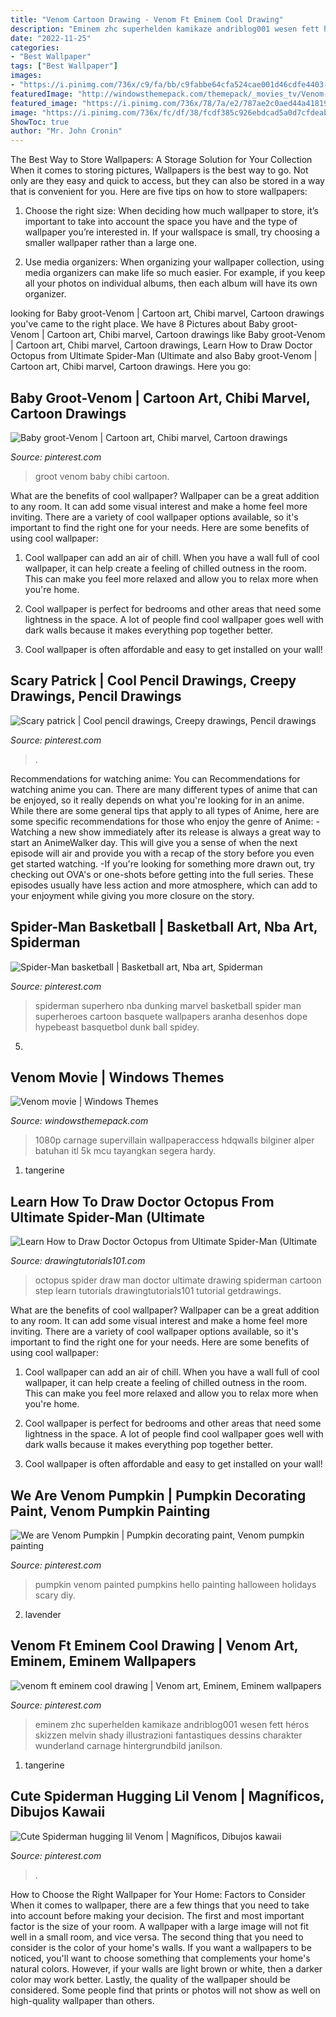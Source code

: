 ```yaml
---
title: "Venom Cartoon Drawing - Venom Ft Eminem Cool Drawing"
description: "Eminem zhc superhelden kamikaze andriblog001 wesen fett héros skizzen melvin shady illustrazioni fantastiques dessins charakter wunderland carnage hintergrundbild janilson"
date: "2022-11-25"
categories:
- "Best Wallpaper"
tags: ["Best Wallpaper"]
images:
- "https://i.pinimg.com/736x/c9/fa/bb/c9fabbe64cfa524cae001d46cdfe4403--disney-pencil-drawings-realistic-pencil-drawings.jpg"
featuredImage: "http://windowsthemepack.com/themepack/_movies_tv/Venom-2018/3.jpg"
featured_image: "https://i.pinimg.com/736x/78/7a/e2/787ae2c0aed44a4181934d07c49aa78d.jpg"
image: "https://i.pinimg.com/736x/fc/df/38/fcdf385c926ebdcad5a0d7cfdeab794a--superhero-spiderman-amazing-spiderman.jpg"
ShowToc: true
author: "Mr. John Cronin"
---
```



The Best Way to Store Wallpapers: A Storage Solution for Your Collection
When it comes to storing pictures, Wallpapers is the best way to go. Not only are they easy and quick to access, but they can also be stored in a way that is convenient for you. Here are five tips on how to store wallpapers:
1) Choose the right size: When deciding how much wallpaper to store, it’s important to take into account the space you have and the type of wallpaper you’re interested in. If your wallspace is small, try choosing a smaller wallpaper rather than a large one.

2) Use media organizers: When organizing your wallpaper collection, using media organizers can make life so much easier. For example, if you keep all your photos on individual albums, then each album will have its own organizer.

	

		
looking for Baby groot-Venom | Cartoon art, Chibi marvel, Cartoon drawings you've came to the right place. We have 8 Pictures about Baby groot-Venom | Cartoon art, Chibi marvel, Cartoon drawings like Baby groot-Venom | Cartoon art, Chibi marvel, Cartoon drawings, Learn How to Draw Doctor Octopus from Ultimate Spider-Man (Ultimate and also Baby groot-Venom | Cartoon art, Chibi marvel, Cartoon drawings. Here you go:
		
    
## Baby Groot-Venom | Cartoon Art, Chibi Marvel, Cartoon Drawings

<img loading=lazy src="https://i.pinimg.com/736x/d1/52/63/d152630501fa0b2841dd5302cae3dcd1.jpg" onerror="this.onerror=null;this.src='https://tse3.mm.bing.net/th?id=OIP.9V6cNPnl-84pM-L5Bgu5SQHaKq&amp;pid=15.1';" alt="Baby groot-Venom | Cartoon art, Chibi marvel, Cartoon drawings">

_Source: pinterest.com_

>groot venom baby chibi cartoon. 

	

What are the benefits of cool wallpaper?
Wallpaper can be a great addition to any room. It can add some visual interest and make a home feel more inviting. There are a variety of cool wallpaper options available, so it's important to find the right one for your needs. Here are some benefits of using cool wallpaper: 
1. Cool wallpaper can add an air of chill. When you have a wall full of cool wallpaper, it can help create a feeling of chilled outness in the room. This can make you feel more relaxed and allow you to relax more when you're home. 

2. Cool wallpaper is perfect for bedrooms and other areas that need some lightness in the space. A lot of people find cool wallpaper goes well with dark walls because it makes everything pop together better. 

3. Cool wallpaper is often affordable and easy to get installed on your wall!

    
## Scary Patrick | Cool Pencil Drawings, Creepy Drawings, Pencil Drawings

<img loading=lazy src="https://i.pinimg.com/736x/c9/fa/bb/c9fabbe64cfa524cae001d46cdfe4403--disney-pencil-drawings-realistic-pencil-drawings.jpg" onerror="this.onerror=null;this.src='https://tse1.mm.bing.net/th?id=OIP.rdlaxseZJKH1_qLLcaHoYgHaNK&amp;pid=15.1';" alt="Scary patrick | Cool pencil drawings, Creepy drawings, Pencil drawings">

_Source: pinterest.com_

>. 

	

Recommendations for watching anime: You can
Recommendations for watching anime you can. There are many different types of anime that can be enjoyed, so it really depends on what you're looking for in an anime. While there are some general tips that apply to all types of Anime, here are some specific recommendations for those who enjoy the genre of Anime: 
-Watching a new show immediately after its release is always a great way to start an AnimeWalker day. This will give you a sense of when the next episode will air and provide you with a recap of the story before you even get started watching. 
-If you're looking for something more drawn out, try checking out OVA's or one-shots before getting into the full series. These episodes usually have less action and more atmosphere, which can add to your enjoyment while giving you more closure on the story.

    
## Spider-Man Basketball | Basketball Art, Nba Art, Spiderman

<img loading=lazy src="https://i.pinimg.com/736x/fc/df/38/fcdf385c926ebdcad5a0d7cfdeab794a--superhero-spiderman-amazing-spiderman.jpg" onerror="this.onerror=null;this.src='https://tse4.mm.bing.net/th?id=OIP.UlD0Ws1V857TvGVc1JpcVwHaKe&amp;pid=15.1';" alt="Spider-Man basketball | Basketball art, Nba art, Spiderman">

_Source: pinterest.com_

>spiderman superhero nba dunking marvel basketball spider man superheroes cartoon basquete wallpapers aranha desenhos dope hypebeast basquetbol dunk ball spidey. 

	

5.

    
## Venom Movie | Windows Themes

<img loading=lazy src="http://windowsthemepack.com/themepack/_movies_tv/Venom-2018/3.jpg" onerror="this.onerror=null;this.src='https://tse4.mm.bing.net/th?id=OIP.APzwFwK9AHl0Do2OMKWXDAHaEK&amp;pid=15.1';" alt="Venom movie | Windows Themes">

_Source: windowsthemepack.com_

>1080p carnage supervillain wallpaperaccess hdqwalls bilginer alper batuhan itl 5k mcu tayangkan segera hardy. 

	

1. tangerine 

    
## Learn How To Draw Doctor Octopus From Ultimate Spider-Man (Ultimate

<img loading=lazy src="https://cdn-0.drawingtutorials101.com/drawing-tutorials/Cartoon-TV/Ultimate-Spider-Man/doctor-octopus/how-to-draw-Doctor-Octopus-from-Ultimate-Spider-Man-step-11.png" onerror="this.onerror=null;this.src='https://tse1.mm.bing.net/th?id=OIP.PCu-f2pBmSJlx55yv3slEwHaKd&amp;pid=15.1';" alt="Learn How to Draw Doctor Octopus from Ultimate Spider-Man (Ultimate">

_Source: drawingtutorials101.com_

>octopus spider draw man doctor ultimate drawing spiderman cartoon step learn tutorials drawingtutorials101 tutorial getdrawings. 

	

What are the benefits of cool wallpaper?
Wallpaper can be a great addition to any room. It can add some visual interest and make a home feel more inviting. There are a variety of cool wallpaper options available, so it's important to find the right one for your needs. Here are some benefits of using cool wallpaper: 
1. Cool wallpaper can add an air of chill. When you have a wall full of cool wallpaper, it can help create a feeling of chilled outness in the room. This can make you feel more relaxed and allow you to relax more when you're home. 

2. Cool wallpaper is perfect for bedrooms and other areas that need some lightness in the space. A lot of people find cool wallpaper goes well with dark walls because it makes everything pop together better. 

3. Cool wallpaper is often affordable and easy to get installed on your wall!

    
## We Are Venom Pumpkin | Pumpkin Decorating Paint, Venom Pumpkin Painting

<img loading=lazy src="https://i.pinimg.com/originals/5e/09/82/5e098205cc866d384e8f7ca91efc7e10.jpg" onerror="this.onerror=null;this.src='https://tse2.mm.bing.net/th?id=OIP._lDf-8hVErZaMRRn4hKBngHaJ4&amp;pid=15.1';" alt="We are Venom Pumpkin | Pumpkin decorating paint, Venom pumpkin painting">

_Source: pinterest.com_

>pumpkin venom painted pumpkins hello painting halloween holidays scary diy. 

	

2. lavender 

    
## Venom Ft Eminem Cool Drawing | Venom Art, Eminem, Eminem Wallpapers

<img loading=lazy src="https://i.pinimg.com/736x/78/7a/e2/787ae2c0aed44a4181934d07c49aa78d.jpg" onerror="this.onerror=null;this.src='https://tse4.mm.bing.net/th?id=OIP.yDSqph2-Djn-5_mC5XyDRwHaJ-&amp;pid=15.1';" alt="venom ft eminem cool drawing | Venom art, Eminem, Eminem wallpapers">

_Source: pinterest.com_

>eminem zhc superhelden kamikaze andriblog001 wesen fett héros skizzen melvin shady illustrazioni fantastiques dessins charakter wunderland carnage hintergrundbild janilson. 

	

1. tangerine 

    
## Cute Spiderman Hugging Lil Venom | Magníficos, Dibujos Kawaii

<img loading=lazy src="https://i.pinimg.com/736x/4b/ac/46/4bac46b0f40e75cd1d10b4de00cffc33.jpg" onerror="this.onerror=null;this.src='https://tse2.mm.bing.net/th?id=OIP.KYT8eBX1Kxwc78iZ8Jcs7QHaHa&amp;pid=15.1';" alt="Cute Spiderman hugging lil Venom | Magníficos, Dibujos kawaii">

_Source: pinterest.com_

>. 

	

How to Choose the Right Wallpaper for Your Home: Factors to Consider
When it comes to wallpaper, there are a few things that you need to take into account before making your decision. The first and most important factor is the size of your room. A wallpaper with a large image will not fit well in a small room, and vice versa. 
The second thing that you need to consider is the color of your home's walls. If you want a wallpapers to be noticed, you'll want to choose something that complements your home's natural colors. However, if your walls are light brown or white, then a darker color may work better. 
Lastly, the quality of the wallpaper should be considered. Some people find that prints or photos will not show as well on high-quality wallpaper than others.

